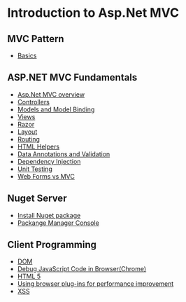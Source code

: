 
# Introduction to Asp.Net MVC

## MVC Pattern

* [Basics](https://msdn.microsoft.com/en-us/library/ff649643.aspx)

## ASP.NET MVC Fundamentals
* [Asp.Net MVC overview](https://msdn.microsoft.com/en-us/library/dd381412(v=vs.108).aspx)
* [Controllers](http://www.asp.net/mvc/overview/older-versions-1/controllers-and-routing/aspnet-mvc-controllers-overview-cs)
* [Models and Model Binding](https://msdn.microsoft.com/en-us/library/dd410405(v=vs.100).aspx)
* [Views](http://www.asp.net/mvc/overview/older-versions-1/views/asp-net-mvc-views-overview-cs)
* [Razor](http://www.asp.net/web-pages/overview/getting-started/introducing-razor-syntax-c)
* [Layout](http://www.w3schools.com/aspnet/mvc_layout.asp)
* [Routing](http://www.asp.net/mvc/overview/older-versions-1/controllers-and-routing/asp-net-mvc-routing-overview-cs)
* [HTML Helpers](http://www.w3schools.com/aspnet/mvc_htmlhelpers.asp)
* [Data Annotations and Validation](http://www.asp.net/mvc/overview/older-versions-1/models-data/validation-with-the-data-annotation-validators-cs)
* [Dependency Injection](http://www.asp.net/mvc/overview/older-versions/hands-on-labs/aspnet-mvc-4-dependency-injection)
* [Unit Testing](http://www.asp.net/mvc/overview/older-versions-1/unit-testing/creating-unit-tests-for-asp-net-mvc-applications-cs)
* [Web Forms vs MVC](http://www.codeproject.com/Articles/528117/WebForms-vs-MVC)

## Nuget Server

* [Install Nuget package](https://docs.nuget.org/consume/installing-nuget)
* [Packange Manager Console](https://docs.nuget.org/consume/package-manager-console)

## Client Programming

* [DOM](http://www.w3schools.com/js/js_htmldom.asp)
* [Debug JavaScript Code in Browser(Chrome)](https://developer.chrome.com/devtools/docs/javascript-debugging)
* [HTML 5](https://en.wikipedia.org/wiki/HTML5)
* [Using browser plug-ins for performance improvement](http://yslow.org/)
* [XSS](http://www.acunetix.com/websitesecurity/cross-site-scripting/)
